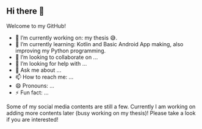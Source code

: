 ## Hi there 👋

Welcome to my GitHub!

- 🔭 I’m currently working on: my thesis :sweat_smile:.
- 🌱 I’m currently learning: Kotlin and Basic Android App making, also improving my Python programming.
- 👯 I’m looking to collaborate on ...
- 🤔 I’m looking for help with ...
- 💬 Ask me about ...
- 📫 How to reach me: ...
- 😄 Pronouns: ...
- ⚡ Fun fact: ...

Some of my social media contents are still a few. Currently I am working on adding more contents later (busy working on my thesis)! Please take a look if you are interested!

